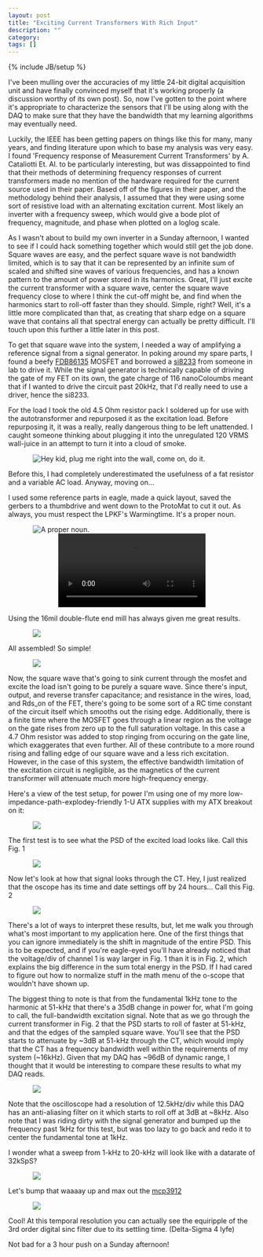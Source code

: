 ```yaml
---
layout: post
title: "Exciting Current Transformers With Rich Input"
description: ""
category: 
tags: []
---
```

{% include JB/setup %}

I've been mulling over the accuracies of my little 24-bit digital acquisition unit and have finally convinced myself that it's working properly (a discussion worthy of its own post).  So, now I've gotten to the point where it's appropriate to characterize the sensors that I'll be using along with the DAQ to make sure that they have the bandwidth that my learning algorithms may eventually need.

Luckily, the IEEE has been getting papers on things like this for many, many years, and finding literature upon which to base my analysis was very easy.  I found 'Frequency response of Measurement Current Transformers' by A. Cataliotti Et. Al. to be particularly interesting, but was dissappointed to find that their methods of determining frequency responses of current transformers made no mention of the hardware required for the current source used in their paper.  Based off of the figures in their paper, and the methodology behind their analysis, I assumed that they were using some sort of resistive load with an alternating excitation current.  Most likely an inverter with a frequency sweep, which would give a bode plot of frequency, magnitude, and phase when plotted on a loglog scale.

As I wasn't about to build my own inverter in a Sunday afternoon, I wanted to see if I could hack something together which would still get the job done.  Square waves are easy, and the perfect square wave is not bandwidth limited, which is to say that it can be represented by an infinite sum of scaled and shifted sine waves of various frequencies, and has a known pattern to the amount of power stored in its harmonics.  Great, I'll just excite the current transformer with a square wave, center the square wave frequency close to where I think the cut-off might be, and find when the harmonics start to roll-off faster than they should.  Simple, right?  Well, it's a little more complicated than that, as creating that sharp edge on a square wave that contains all that spectral energy can actually be pretty difficult.  I'll touch upon this further a little later in this post.

To get that square wave into the system, I needed a way of amplifying a reference signal from a signal generator.  In poking around my spare parts, I found a beefy [FDB86135](https://www.fairchildsemi.com/datasheets/FD/FDB86135.pdf) MOSFET and borrowed a [si8233](https://www.silabs.com/Support%20Documents/TechnicalDocs/Si823x.pdf) from someone in lab to drive it.  While the signal generator is technically capable of driving the gate of my FET on its own, the gate charge of 116 nanoColoumbs meant that if I wanted to drive the circuit past 20kHz, that I'd really need to use a driver, hence the si8233.

For the load I took the old 4.5 Ohm resistor pack I soldered up for use with the autotransformer and repurposed it as the excitation load.  Before repurposing it, it was a really, really dangerous thing to be left unattended.  I caught someone thinking about plugging it into the unregulated 120 VRMS wall-juice in an attempt to turn it into a cloud of smoke.

<img src="http://pavlo.me/CT/autotransformer.jpg" alt="Hey kid, plug me right into the wall, come on, do it." style="margin-left: auto; margin-right: auto; max-width: 80%; display: block;"/>

Before this, I had completely underestimated the usefulness of a fat resistor and a variable AC load.  Anyway, moving on...

I used some reference parts in eagle, made a quick layout, saved the gerbers to a thumbdrive and went down to the ProtoMat to cut it out.  As always, you must respect the LPKF's Warmingtime.  It's a proper noun.

<img src="http://pavlo.me/CT/warmingtime.jpg" alt="A proper noun." style="margin-left: auto; margin-right: auto; max-width: 80%; display: block;"/>

<video controls style="margin-left: auto; margin-right: auto; max-width: 80%; display: block;" autoplay loop>
            <source src="http://pavlo.me/CT/b.webm"/>
</video>

Using the 16mil double-flute end mill has always given me great results.

<img src="http://pavlo.me/CT/closeup.jpg" style="margin-left: auto; margin-right: auto; max-width: 80%; display: block;"/>

All assembled!  So simple!

<img src="http://pavlo.me/CT/LoadCircuit.jpg" style="margin-left: auto; margin-right: auto; max-width: 80%; display: block;"/>

Now, the square wave that's going to sink current through the mosfet and excite the load isn't going to be purely a square wave.  Since there's input, output, and reverse transfer capacitance; and resistance in the wires, load, and Rds_on of the FET, there's going to be some sort of a RC time constant of the circuit itself which smooths out the rising edge.  Additionally, there is a finite time where the MOSFET goes through a linear region as the voltage on the gate rises from zero up to the full saturation voltage.  In this case a 4.7 Ohm resistor was added to stop ringing from occuring on the gate line, which exaggerates that even further.  All of these contribute to a more round rising and falling edge of our square wave and a less rich excitation.  However, in the case of this system, the effective bandwidth limitation of the excitation circuit is negligible, as the magnetics of the current transformer will attenuate much more high-frequency energy.

Here's a view of the test setup, for power I'm using one of my more low-impedance-path-explodey-friendly 1-U ATX supplies with my ATX breakout on it:

<img src="http://pavlo.me/CT/testbench.jpg" style="margin-left: auto; margin-right: auto; max-width: 80%; display: block;"/>

The first test is to see what the PSD of the excited load looks like.  Call this Fig. 1

<img src="http://pavlo.me/CT/FET.png" style="margin-left: auto; margin-right: auto; max-width: 80%; display: block;"/>

Now let's look at how that signal looks through the CT.  Hey, I just realized that the oscope has its time and date settings off by 24 hours... Call this Fig. 2

<img src="http://pavlo.me/CT/CT.png" style="margin-left: auto; margin-right: auto; max-width: 80%; display: block;"/>

There's a lot of ways to interpret these results, but, let me walk you through what's most important to my application here.  One of the first things that you can ignore immediately is the shift in magnitude of the entire PSD.  This is to be expected, and if you're eagle-eyed you'll have already noticed that the voltage/div of channel 1 is way larger in Fig. 1 than it is in Fig. 2, which explains the big difference in the sum total energy in the PSD.  If I had cared to figure out how to normalize stuff in the math menu of the o-scope that wouldn't have shown up.

The biggest thing to note is that from the fundamental 1kHz tone to the harmonic at 51-kHz that there's a 35dB change in power for, what I'm going to call, the full-bandwidth excitation signal.  Note that as we go through the current transformer in Fig. 2 that the PSD starts to roll of faster at 51-kHz, and that the edges of the sampled square wave.  You'll see that the PSD starts to attenuate by ~3dB at 51-kHz through the CT, which would imply that the CT has a frequency bandwidth well within the requirements of my system (~16kHz).  Given that my DAQ has ~96dB of dynamic range, I thought that it would be interesting to compare these results to what my DAQ reads.

<img src="http://pavlo.me/CT/SampledCTData.png" style="margin-left: auto; margin-right: auto; max-width: 80%; display: block;"/>

Note that the oscilloscope had a resolution of 12.5kHz/div while this DAQ has an anti-aliasing filter on it which starts to roll off at 3dB at ~8kHz.  Also note that I was riding dirty with the signal generator and bumped up the frequency past 1kHz for this test, but was too lazy to go back and redo it to center the fundamental tone at 1kHz.

I wonder what a sweep from 1-kHz to 20-kHz will look like with a datarate of 32kSpS?

<img src="http://pavlo.me/CT/SquareSweepFast.png" style="margin-left: auto; margin-right: auto; max-width: 80%; display: block;"/>

Let's bump that waaaay up and max out the [mcp3912](http://ww1.microchip.com/downloads/en/DeviceDoc/20005348A.pdf)

<img src="http://pavlo.me/CT/SweepFast.png" style="margin-left: auto; margin-right: auto; max-width: 80%; display: block;"/>

Cool!  At this temporal resolution you can actually see the equiripple of the 3rd order digital sinc filter due to its settling time.  (Delta-Sigma 4 lyfe)

Not bad for a 3 hour push on a Sunday afternoon!
